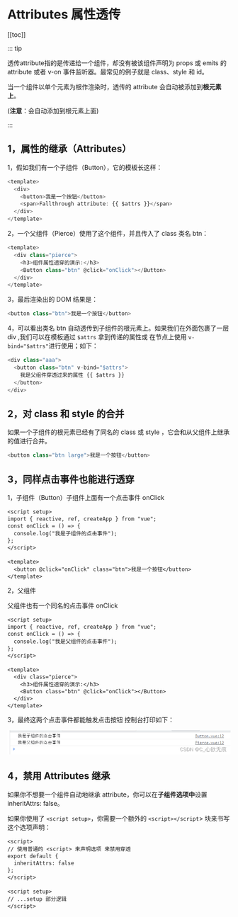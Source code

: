# Attributes 属性透传

[[toc]] 

::: tip 

透传attribute指的是传递给一个组件，却没有被该组件声明为 props 或 emits 的 attribute 或者 v-on 事件监听器。最常见的例子就是 class、style 和 id。

当一个组件以单个元素为根作渲染时，透传的 attribute 会自动被添加到**根元素上**。

(**注意**：会自动添加到根元素上面) 

:::

## 1，属性的继承（Attributes）

1，假如我们有一个子组件（Button），它的模板长这样：

```javascript
<template>
  <div>
    <button>我是一个按钮</button>
    <span>Fallthrough attribute: {{ $attrs }}</span>
  </div>
</template>
```

2，一个父组件（Pierce）使用了这个组件，并且传入了 class 类名 btn：

```javascript
<template>
  <div class="pierce">
    <h3>组件属性透穿的演示:</h3>
    <Button class="btn" @click="onClick"></Button>
  </div>
</template>

```

3，最后渲染出的 DOM 结果是：

```javascript
<button class="btn">我是一个按钮</button>
```

4，可以看出类名 btn 自动透传到子组件的根元素上。如果我们在外面包裹了一层 div ,我们可以在模板通过 `$attrs` 拿到传递的属性或 在节点上使用 `v-bind="$attrs"`进行使用；如下：

```javascript
<div class="aaa">
  <button class="btn" v-bind="$attrs">
    我是父组件穿透过来的属性 {{ $attrs }}
  </button>
</div>
```

## 2，对 class 和 style 的合并

如果一个子组件的根元素已经有了同名的 class 或 style ，它会和从父组件上继承的值进行合并。

```javascript
<button class="btn large">我是一个按钮</button>
```

## 3，同样点击事件也能进行透穿

1，子组件（Button）子组件上面有一个点击事件 onClick

```vue
<script setup>
import { reactive, ref, createApp } from "vue";
const onClick = () => {
  console.log("我是子组件的点击事件");
};
</script>

<template>
  <button @click="onClick" class="btn">我是一个按钮</button>
</template>
```

2，父组件

父组件也有一个同名的点击事件 onClick

```vue
<script setup>
import { reactive, ref, createApp } from "vue";
const onClick = () => {
  console.log("我是父组件的点击事件");
};
</script>

<template>
  <div class="pierce">
    <h3>组件属性透穿的演示:</h3>
    <Button class="btn" @click="onClick"></Button>
  </div>
</template>
```

3，最终这两个点击事件都能触发点击按钮 控制台打印如下：

![在这里插入图片描述](../images/Attributes.png)

## 4，禁用 Attributes 继承

如果你不想要一个组件自动地继承 attribute，你可以在**子组件选项中**设置 inheritAttrs: false。

如果你使用了 `<script setup>`，你需要一个额外的 `<script></script`> 块来书写这个选项声明：

```vue
<script>
// 使用普通的 <script> 来声明选项 来禁用穿透
export default {
  inheritAttrs: false
};
</script>

<script setup>
// ...setup 部分逻辑
</script>
```
